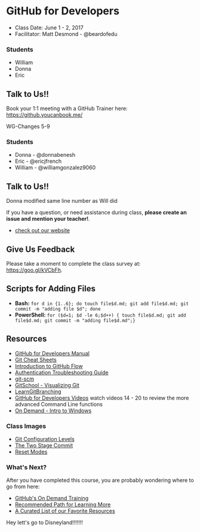 ﻿# GitHub for Developers

- Class Date: June 1 - 2, 2017
- Facilitator: Matt Desmond - @beardofedu

### Students
- William
- Donna
- Eric

## Talk to Us!!
Book your 1:1 meeting with a GitHub Trainer here: https://github.youcanbook.me/

WG-Changes 5-9
### Students
- Donna - @donnabenesh
- Eric - @ericjfrench
- William - @williamgonzalez9060

## Talk to Us!!
Donna modified same line number as Will did

If you have a question, or need assistance during class, **please create an issue and mention your teacher!**.

- [check out our website](http://www.voltaix.com/)

## Give Us Feedback

Please take a moment to complete the class survey at: https://goo.gl/kVCbFh.

## Scripts for Adding Files

- **Bash:** `for d in {1..6}; do touch file$d.md; git add file$d.md; git commit -m "adding file $d"; done`
- **PowerShell:** `for ($d=1; $d -le 6;$d++) { touch file$d.md; git add file$d.md; git commit -m "adding file$d.md";}`

## Resources

- [GitHub for Developers Manual](https://githubtraining.github.io/training-manual/GH4D/index)
- [Git Cheat Sheets](https://services.github.com/resources/cheatsheets/)
- [Introduction to GitHub Flow](https://guides.github.com/introduction/flow/)
- [Authentication Troubleshooting Guide](https://help.github.com/categories/authenticating-to-github/)
- [git-scm](https://git-scm.com)
- [GitSchool - Visualizing Git](http://git-school.github.io/visualizing-git/)
- [LearnGitBranching](http://learngitbranching.js.org/?NODEMO)
- [GitHub for Developers Videos](https://www.youtube.com/playlist?list=PLg7s6cbtAD16Pgp6WIVfX4VsGI-xyWkMz) watch videos 14 - 20 to review the more advanced Command Line functions
- [On Demand - Intro to Windows](https://services.github.com/on-demand/windows/)

### Class Images
- [Git Configuration Levels](https://services.github.com/on-demand/images/config-levels.jpg)
- [The Two Stage Commit](https://services.github.com/on-demand/images/two-stage-commit-a.jpg)
- [Reset Modes](https://services.github.com/on-demand/images/reset-modes.jpg)

### What's Next?

After you have completed this course, you are probably wondering where to go from here:

- [GitHub's On Demand Training](https://services.github.com/on-demand/)
- [Recommended Path for Learning More](https://services.github.com/on-demand/path/)
- [A Curated List of our Favorite Resources](https://services.github.com/classnotes/)


Hey lett's go to Disneyland!!!!!!!
